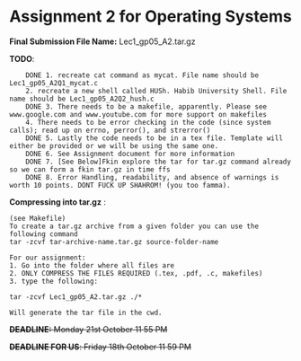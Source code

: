 # Assignment 2 for Operating Systems

**Final Submission File Name:** Lec1_gp05_A2.tar.gz

**TODO**: 

		DONE 1. recreate cat command as mycat. File name should be Lec1_gp05_A2Q1_mycat.c
		2. recreate a new shell called HUSh. Habib University Shell. File name should be Lec1_gp05_A2Q2_hush.c
		DONE 3. There needs to be a makefile, apparently. Please see www.google.com and www.youtube.com for more support on makefiles
		4. There needs to be error checking in the code (since system calls); read up on errno, perror(), and strerror()
		DONE 5. Lastly the code needs to be in a tex file. Template will either be provided or we will be using the same one. 
		DONE 6. See Assignment document for more information 
		DONE 7. [See Below]Fkin explore the tar for tar.gz command already so we can form a fkin tar.gz in time ffs
		DONE 8. Error Handling, readability, and absence of warnings is worth 10 points. DONT FUCK UP SHAHROM! (you too famma). 

**Compressing into tar.gz** :
	
	(see Makefile)
	To create a tar.gz archive from a given folder you can use the following command
	tar -zcvf tar-archive-name.tar.gz source-folder-name
	
	For our assignment: 
	1. Go into the folder where all files are 
	2. ONLY COMPRESS THE FILES REQUIRED (.tex, .pdf, .c, makefiles)
	3. type the following: 
	
	tar -zcvf Lec1_gp05_A2.tar.gz ./*
	
	Will generate the tar file in the cwd.

~~**DEADLINE:** Monday 21st October 11 55 PM~~

~~**DEADLINE FOR US**: Friday 18th October 11 59 PM~~
